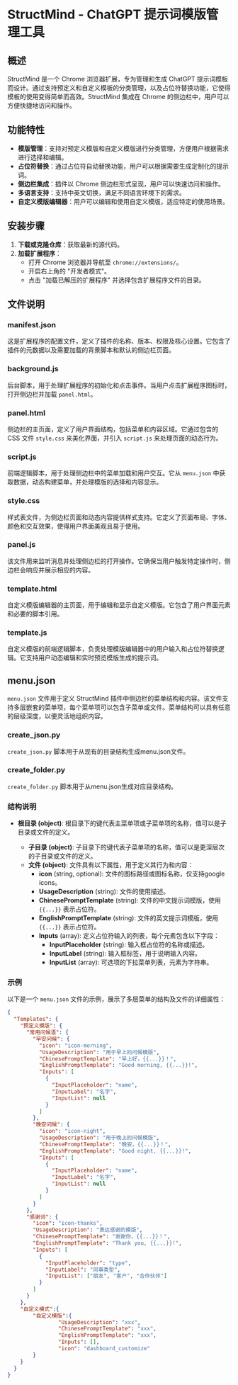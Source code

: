 # StructMind - ChatGPT 提示词模版管理工具

## 概述

StructMind 是一个 Chrome 浏览器扩展，专为管理和生成 ChatGPT 提示词模板而设计。通过支持预定义和自定义模板的分类管理，以及占位符替换功能，它使得模板的使用变得简单而高效。StructMind 集成在 Chrome 的侧边栏中，用户可以方便快捷地访问和操作。
## 功能特性

- **模版管理**：支持对预定义模版和自定义模版进行分类管理，方便用户根据需求进行选择和编辑。
- **占位符替换**：通过占位符自动替换功能，用户可以根据需要生成定制化的提示词。
- **侧边栏集成**：插件以 Chrome 侧边栏形式呈现，用户可以快速访问和操作。
- **多语言支持**：支持中英文切换，满足不同语言环境下的需求。
- **自定义模版编辑器**：用户可以编辑和使用自定义模版，适应特定的使用场景。

## 安装步骤

1. **下载或克隆仓库**：获取最新的源代码。
2. **加载扩展程序**：
   - 打开 Chrome 浏览器并导航至 `chrome://extensions/`。
   - 开启右上角的 "开发者模式"。
   - 点击 "加载已解压的扩展程序" 并选择包含扩展程序文件的目录。

## 文件说明

### manifest.json

这是扩展程序的配置文件，定义了插件的名称、版本、权限及核心设置。它包含了插件的元数据以及需要加载的背景脚本和默认的侧边栏页面。

### background.js

后台脚本，用于处理扩展程序的初始化和点击事件。当用户点击扩展程序图标时，打开侧边栏并加载 `panel.html`。

### panel.html

侧边栏的主页面，定义了用户界面结构，包括菜单和内容区域。它通过包含的 CSS 文件 `style.css` 来美化界面，并引入 `script.js` 来处理页面的动态行为。

### script.js

前端逻辑脚本，用于处理侧边栏中的菜单加载和用户交互。它从 `menu.json` 中获取数据，动态构建菜单，并处理模版的选择和内容显示。

### style.css

样式表文件，为侧边栏页面和动态内容提供样式支持。它定义了页面布局、字体、颜色和交互效果，使得用户界面美观且易于使用。

### panel.js

该文件用来监听消息并处理侧边栏的打开操作。它确保当用户触发特定操作时，侧边栏会响应并展示相应的内容。

### template.html

自定义模版编辑器的主页面，用于编辑和显示自定义模版。它包含了用户界面元素和必要的脚本引用。

### template.js

自定义模版的前端逻辑脚本，负责处理模版编辑器中的用户输入和占位符替换逻辑。它支持用户动态编辑和实时预览模版生成的提示词。

## menu.json

`menu.json` 文件用于定义 StructMind 插件中侧边栏的菜单结构和内容。该文件支持多层嵌套的菜单项，每个菜单项可以包含子菜单或文件。菜单结构可以具有任意的层级深度，以便灵活地组织内容。

### create_json.py

`create_json.py` 脚本用于从现有的目录结构生成menu.json文件。

### create_folder.py

`create_folder.py` 脚本用于从menu.json生成对应目录结构。

### 结构说明

- **根目录 (object)**: 根目录下的键代表主菜单项或子菜单项的名称，值可以是子目录或文件的定义。

  - **子目录 (object)**: 子目录下的键代表子菜单项的名称，值可以是更深层次的子目录或文件的定义。
  - **文件 (object)**: 文件具有以下属性，用于定义其行为和内容：
    - **icon** (string, optional): 文件的图标路径或图标名称，仅支持google icons。
    - **UsageDescription** (string): 文件的使用描述。
    - **ChinesePromptTemplate** (string): 文件的中文提示词模版，使用 `{{...}}` 表示占位符。
    - **EnglishPromptTemplate** (string): 文件的英文提示词模版，使用 `{{...}}` 表示占位符。
    - **Inputs** (array): 定义占位符输入的列表，每个元素包含以下字段：
      - **InputPlaceholder** (string): 输入框占位符的名称或描述。
      - **InputLabel** (string): 输入框标签，用于说明输入内容。
      - **InputList** (array): 可选项的下拉菜单列表，元素为字符串。

### 示例

以下是一个 `menu.json` 文件的示例，展示了多层菜单的结构及文件的详细属性：

```json
{
  "Templates": {
    "预定义模版": {
      "常用问候语": {
        "早安问候": {
          "icon": "icon-morning",
          "UsageDescription": "用于早上的问候模版",
          "ChinesePromptTemplate": "早上好，{{...}}！",
          "EnglishPromptTemplate": "Good morning, {{...}}!",
          "Inputs": [
            {
              "InputPlaceholder": "name",
              "InputLabel": "名字",
              "InputList": null
            }
          ]
        },
        "晚安问候": {
          "icon": "icon-night",
          "UsageDescription": "用于晚上的问候模版",
          "ChinesePromptTemplate": "晚安，{{...}}！",
          "EnglishPromptTemplate": "Good night, {{...}}!",
          "Inputs": [
            {
              "InputPlaceholder": "name",
              "InputLabel": "名字",
              "InputList": null
            }
          ]
        }
      },
      "感谢词": {
        "icon": "icon-thanks",
        "UsageDescription": "表达感谢的模版",
        "ChinesePromptTemplate": "谢谢你，{{...}}！",
        "EnglishPromptTemplate": "Thank you, {{...}}!",
        "Inputs": [
          {
            "InputPlaceholder": "type",
            "InputLabel": "同事类型",
            "InputList": ["朋友", "客户", "合作伙伴"]
          }
        ]
      }
    },
    "自定义模式":{
        "自定义模版":{
                "UsageDescription": "xxx",
                "ChinesePromptTemplate": "xxx",
                "EnglishPromptTemplate": "xxx",
                "Inputs": [],
                "icon": "dashboard_customize"
        }
    }
  }
}
